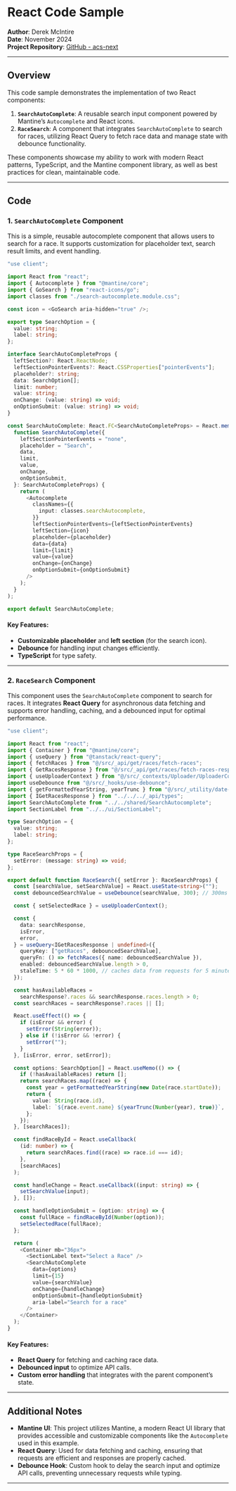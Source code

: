 # React Code Sample

**Author**: Derek McIntire  
**Date**: November 2024  
**Project Repository**: [GitHub - acs-next](https://github.com/derekvmcintire/acs-next)

---

## Overview

This code sample demonstrates the implementation of two React components:

1. **`SearchAutoComplete`**: A reusable search input component powered by Mantine’s `Autocomplete` and React icons.
2. **`RaceSearch`**: A component that integrates `SearchAutoComplete` to search for races, utilizing React Query to fetch race data and manage state with debounce functionality.

These components showcase my ability to work with modern React patterns, TypeScript, and the Mantine component library, as well as best practices for clean, maintainable code.

---

## Code

### 1. **`SearchAutoComplete` Component**

This is a simple, reusable autocomplete component that allows users to search for a race. It supports customization for placeholder text, search result limits, and event handling.

```typescript
"use client";

import React from "react";
import { Autocomplete } from "@mantine/core";
import { GoSearch } from "react-icons/go";
import classes from "./search-autocomplete.module.css";

const icon = <GoSearch aria-hidden="true" />;

export type SearchOption = {
  value: string;
  label: string;
};

interface SearchAutoCompleteProps {
  leftSection?: React.ReactNode;
  leftSectionPointerEvents?: React.CSSProperties["pointerEvents"];
  placeholder?: string;
  data: SearchOption[];
  limit: number;
  value: string;
  onChange: (value: string) => void;
  onOptionSubmit: (value: string) => void;
}

const SearchAutoComplete: React.FC<SearchAutoCompleteProps> = React.memo(
  function SearchAutoComplete({
    leftSectionPointerEvents = "none",
    placeholder = "Search",
    data,
    limit,
    value,
    onChange,
    onOptionSubmit,
  }: SearchAutoCompleteProps) {
    return (
      <Autocomplete
        classNames={{
          input: classes.searchAutocomplete,
        }}
        leftSectionPointerEvents={leftSectionPointerEvents}
        leftSection={icon}
        placeholder={placeholder}
        data={data}
        limit={limit}
        value={value}
        onChange={onChange}
        onOptionSubmit={onOptionSubmit}
      />
    );
  }
);

export default SearchAutoComplete;
```

#### Key Features:

- **Customizable placeholder** and **left section** (for the search icon).
- **Debounce** for handling input changes efficiently.
- **TypeScript** for type safety.

---

### 2. **`RaceSearch` Component**

This component uses the `SearchAutoComplete` component to search for races. It integrates **React Query** for asynchronous data fetching and supports error handling, caching, and a debounced input for optimal performance.

```typescript
"use client";

import React from "react";
import { Container } from "@mantine/core";
import { useQuery } from "@tanstack/react-query";
import { fetchRaces } from "@/src/_api/get/races/fetch-races";
import { GetRacesResponse } from "@/src/_api/get/races/fetch-races-response-type";
import { useUploaderContext } from "@/src/_contexts/Uploader/UploaderContext";
import useDebounce from "@/src/_hooks/use-debounce";
import { getFormattedYearString, yearTrunc } from "@/src/_utility/date-helpers";
import { IGetRacesResponse } from "../../../_api/types";
import SearchAutoComplete from "../../shared/SearchAutocomplete";
import SectionLabel from "../../ui/SectionLabel";

type SearchOption = {
  value: string;
  label: string;
};

type RaceSearchProps = {
  setError: (message: string) => void;
};

export default function RaceSearch({ setError }: RaceSearchProps) {
  const [searchValue, setSearchValue] = React.useState<string>("");
  const debouncedSearchValue = useDebounce(searchValue, 300); // 300ms debounce

  const { setSelectedRace } = useUploaderContext();

  const {
    data: searchResponse,
    isError,
    error,
  } = useQuery<IGetRacesResponse | undefined>({
    queryKey: ["getRaces", debouncedSearchValue],
    queryFn: () => fetchRaces({ name: debouncedSearchValue }),
    enabled: debouncedSearchValue.length > 0,
    staleTime: 5 * 60 * 1000, // caches data from requests for 5 minutes
  });

  const hasAvailableRaces =
    searchResponse?.races && searchResponse.races.length > 0;
  const searchRaces = searchResponse?.races || [];

  React.useEffect(() => {
    if (isError && error) {
      setError(String(error));
    } else if (!isError && !error) {
      setError("");
    }
  }, [isError, error, setError]);

  const options: SearchOption[] = React.useMemo(() => {
    if (!hasAvailableRaces) return [];
    return searchRaces.map((race) => {
      const year = getFormattedYearString(new Date(race.startDate));
      return {
        value: String(race.id),
        label: `${race.event.name} ${yearTrunc(Number(year), true)}`,
      };
    });
  }, [searchRaces]);

  const findRaceById = React.useCallback(
    (id: number) => {
      return searchRaces.find((race) => race.id === id);
    },
    [searchRaces]
  );

  const handleChange = React.useCallback((input: string) => {
    setSearchValue(input);
  }, []);

  const handleOptionSubmit = (option: string) => {
    const fullRace = findRaceById(Number(option));
    setSelectedRace(fullRace);
  };

  return (
    <Container mb="36px">
      <SectionLabel text="Select a Race" />
      <SearchAutoComplete
        data={options}
        limit={15}
        value={searchValue}
        onChange={handleChange}
        onOptionSubmit={handleOptionSubmit}
        aria-label="Search for a race"
      />
    </Container>
  );
}
```

#### Key Features:

- **React Query** for fetching and caching race data.
- **Debounced input** to optimize API calls.
- **Custom error handling** that integrates with the parent component’s state.

---

## Additional Notes

- **Mantine UI**: This project utilizes Mantine, a modern React UI library that provides accessible and customizable components like the `Autocomplete` used in this example.
- **React Query**: Used for data fetching and caching, ensuring that requests are efficient and responses are properly cached.
- **Debounce Hook**: Custom hook to delay the search input and optimize API calls, preventing unnecessary requests while typing.

---
